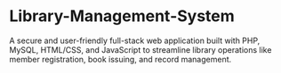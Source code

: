 # Library-Management-System
A secure and user-friendly full-stack web application built with PHP, MySQL, HTML/CSS, and JavaScript to streamline library operations like member registration, book issuing, and record management.
